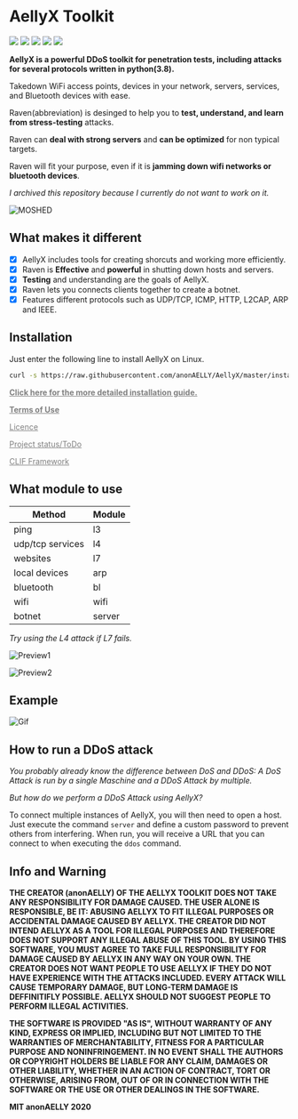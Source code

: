 # AellyX Toolkit

<img src="https://img.shields.io/badge/Python-3.8-blue"> <img src="https://img.shields.io/badge/Status-Beta-orange"> <img src="https://img.shields.io/badge/Version-4-red"> <img src="https://img.shields.io/badge/Licence-MIT-yellowgreen"> <a href="https://anonaelly.github.io/AellyX/INSTALLATION"><img src="https://img.shields.io/badge/Download-Now-green"></a>

**AellyX is a powerful DDoS toolkit for penetration tests, including attacks for several protocols written in python(3.8).**

Takedown WiFi access points, devices in your network, servers, services, and Bluetooth devices with ease.

Raven(abbreviation) is desinged to help you to **test, understand, and learn from stress-testing** attacks.

Raven can **deal with strong servers** and **can be optimized** for non typical targets.

Raven will fit your purpose, even if it is **jamming down wifi networks or bluetooth devices**.

_I archived this repository because I currently do not want to work on it._

![MOSHED](https://te.legra.ph/file/41aae60df8be9dd3a93ed.jpg)

## What makes it different

- [x] AellyX includes tools for creating shorcuts and working more efficiently.
- [x] Raven is **Effective** and **powerful** in shutting down hosts and servers.
- [x] **Testing** and understanding are the goals of AellyX.
- [x] Raven lets you connects clients together to create a botnet.
- [x] Features different protocols such as UDP/TCP, ICMP, HTTP, L2CAP, ARP and IEEE.

## Installation

Just enter the following line to install AellyX on Linux.

```bash
curl -s https://raw.githubusercontent.com/anonAELLY/AellyX/master/install.sh | sudo bash -s
```

<a style="color: grey" href="https://anonaelly.github.io/AellyX/INSTALLATION"><b>Click here for the more detailed installation guide.</b></a>


<a style="color: grey" href="https://github.com/anonAELLY/AellyX/blob/master/README.md#info-and-warning"><b>Terms of Use</b></a>

<a style="color: grey" href="https://github.com/anonAELLY/AellyX/blob/master/LICENSE">Licence</a>

<a style="color: grey" href="https://github.com/anonAELLY/AellyX/projects/1">Project status/ToDo</a>

<a style="color: grey" href="https://github.com/anonAELLY/CLIF/">CLIF Framework</a>

## What module to use

| Method | Module  |
| ------- | --- |
| ping | l3 |
| udp/tcp services | l4 |
| websites | l7 |
| local devices | arp |
| bluetooth | bl |
| wifi | wifi |
| botnet | server |

_Try using the L4 attack if L7 fails._

<!--![Screenshot_20190405_181220](https://te.legra.ph/file/f999eb03459084933b780.jpg)-->
![Preview1](https://te.legra.ph/file/f999eb03459084933b780.jpg)

![Preview2](https://user-images.githubusercontent.com/36562445/98694260-8552ba00-2371-11eb-9e20-fd5432c90849.png)
<!--![Screenshot_20190405_181220](https://user-images.githubusercontent.com/36562445/63696325-bdc4b180-c81a-11e9-89b8-a7ce24df08ca.png)-->

## Example

![Gif](https://user-images.githubusercontent.com/36562445/98694347-a0252e80-2371-11eb-95ec-925e8c98948f.gif)
<!--![render1581110570685](https://user-images.githubusercontent.com/36562445/74067207-f9ce8600-49f8-11ea-9d54-97a056169cf7.gif)-->

## How to run a DDoS attack

_You probably already know the difference between DoS and DDoS:_
_A DoS Attack is run by a single Maschine and a DDoS Attack by multiple._

_But how do we perform a DDoS Attack using AellyX?_


To connect multiple instances of AellyX, you will then need to open a host.
Just execute the command `server` and define a custom password to prevent others from interfering.
When run, you will receive a URL that you can connect to when executing the `ddos` command.


## Info and Warning

__THE CREATOR (anonAELLY) OF THE AELLYX TOOLKIT DOES NOT TAKE ANY RESPONSIBILITY FOR DAMAGE CAUSED. THE USER ALONE IS RESPONSIBLE, BE IT: ABUSING AELLYX TO FIT ILLEGAL PURPOSES OR ACCIDENTAL DAMAGE CAUSED BY AELLYX.
THE CREATOR DID NOT INTEND AELLYX AS A TOOL FOR ILLEGAL PURPOSES AND THEREFORE DOES NOT SUPPORT ANY ILLEGAL ABUSE OF THIS TOOL.
BY USING THIS SOFTWARE, YOU MUST AGREE TO TAKE FULL RESPONSIBILITY FOR DAMAGE CAUSED BY AELLYX IN ANY WAY ON YOUR OWN.
THE CREATOR DOES NOT WANT PEOPLE TO USE AELLYX IF THEY DO NOT HAVE EXPERIENCE WITH THE ATTACKS INCLUDED.
EVERY ATTACK WILL CAUSE TEMPORARY DAMAGE, BUT LONG-TERM DAMAGE IS DEFFINITIFLY POSSIBLE.
AELLYX SHOULD NOT SUGGEST PEOPLE TO PERFORM ILLEGAL ACTIVITIES.__

__THE SOFTWARE IS PROVIDED "AS IS", WITHOUT WARRANTY OF ANY KIND, EXPRESS OR
IMPLIED, INCLUDING BUT NOT LIMITED TO THE WARRANTIES OF MERCHANTABILITY,
FITNESS FOR A PARTICULAR PURPOSE AND NONINFRINGEMENT. IN NO EVENT SHALL THE
AUTHORS OR COPYRIGHT HOLDERS BE LIABLE FOR ANY CLAIM, DAMAGES OR OTHER
LIABILITY, WHETHER IN AN ACTION OF CONTRACT, TORT OR OTHERWISE, ARISING FROM,
OUT OF OR IN CONNECTION WITH THE SOFTWARE OR THE USE OR OTHER DEALINGS IN THE
SOFTWARE.__

**MIT anonAELLY 2020**

